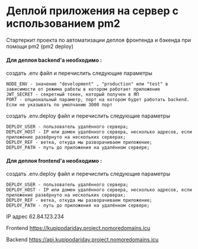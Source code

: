 # Деплой приложения на сервер с использованием pm2

Стартеркит проекта по автоматизации деплоя фронтенда и бэкенда при помощи pm2 (pm2 deploy)

#### Для деплоя backend'a необходимо :
создать .env файл и перечислить следующие параметры 
```
NODE_ENV - значение "development" , "production" или "test" в зависимости от режима работы в котором работает приложение
JWT_SECRET - секретный токен, который получен в ЯП
PORT - опциональный параметр, порт на котором будет работать backend. Если не указывать по умолчанию 3000 порт
```

создать .env.deploy файл и перечислить следующие параметры 
```
DEPLOY_USER - пользователь удалённого сервера;
DEPLOY_HOST - IP или домен удалённого сервера, несколько адресов, если приложение развёрнуто на нескольких серверах;
DEPLOY_REF - ветка, откуда мы разворачиваем приложение;
DEPLOY_PATH - путь до приложения на удалённом сервере;
```

#### Для деплоя frontend'a необходимо :

создать .env.deploy файл и перечислить следующие параметры 
```
DEPLOY_USER - пользователь удалённого сервера;
DEPLOY_HOST - IP или домен удалённого сервера, несколько адресов, если приложение развёрнуто на нескольких серверах;
DEPLOY_REF - ветка, откуда мы разворачиваем приложение;
DEPLOY_PATH - путь до приложения на удалённом сервере;
```

IP адрес 62.84.123.234

Frontend https://kupipodariday.project.nomoredomains.icu

Backend https://api.kupipodariday.project.nomoredomains.icu

